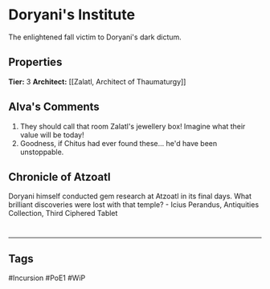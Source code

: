 # Doryani's Institute
The enlightened fall victim to Doryani's dark dictum.

## Properties
**Tier:** 3
**Architect:** [[Zalatl, Architect of Thaumaturgy]]

## Alva's Comments
1. They should call that room Zalatl's jewellery box! Imagine what their value will be today!
2. Goodness, if Chitus had ever found these... he'd have been unstoppable.

## Chronicle of Atzoatl
Doryani himself conducted gem research at Atzoatl in its final days. What brilliant discoveries were lost with that temple? - Icius Perandus, Antiquities Collection, Third Ciphered Tablet

#
---
## Tags
#Incursion
#PoE1
#WiP
